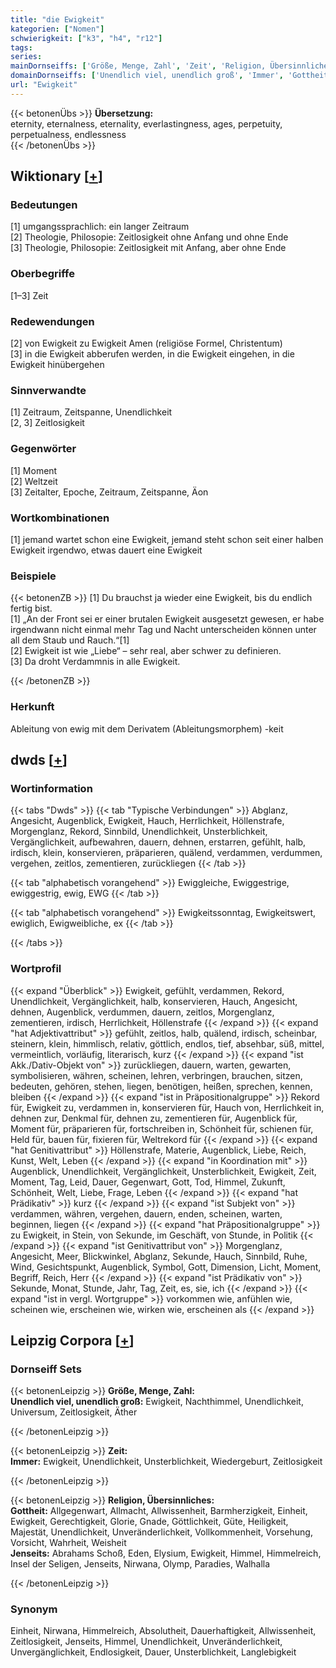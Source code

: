 ```yaml
---
title: "die Ewigkeit"
kategorien: ["Nomen"]
schwierigkeit: ["k3", "h4", "r12"]
tags:
series:
mainDornseiffs: ['Größe, Menge, Zahl', 'Zeit', 'Religion, Übersinnliches']
domainDornseiffs: ['Unendlich viel, unendlich groß', 'Immer', 'Gottheit', 'Jenseits']
url: "Ewigkeit"
---
```


{{< betonenÜbs >}}
**Übersetzung:**  
eternity, eternalness, eternality, everlastingness, ages, perpetuity, perpetualness, endlessness  
{{< /betonenÜbs >}}

## Wiktionary [[+](https://de.wiktionary.org/wiki/Ewigkeit)]

### Bedeutungen
[1] umgangssprachlich: ein langer Zeitraum  
[2] Theologie, Philosopie: Zeitlosigkeit ohne Anfang und ohne Ende  
[3] Theologie, Philosopie: Zeitlosigkeit mit Anfang, aber ohne Ende  

### Oberbegriffe
[1–3] Zeit  

### Redewendungen
[2] von Ewigkeit zu Ewigkeit Amen (religiöse Formel, Christentum)  
[3] in die Ewigkeit abberufen werden, in die Ewigkeit eingehen, in die Ewigkeit hinübergehen  

### Sinnverwandte
[1] Zeitraum, Zeitspanne, Unendlichkeit  
[2, 3] Zeitlosigkeit  

### Gegenwörter
[1] Moment  
[2] Weltzeit  
[3] Zeitalter, Epoche, Zeitraum, Zeitspanne, Äon  

### Wortkombinationen
[1] jemand wartet schon eine Ewigkeit, jemand steht schon seit einer halben Ewigkeit irgendwo, etwas dauert eine Ewigkeit  

### Beispiele
{{< betonenZB >}}
[1] Du brauchst ja wieder eine Ewigkeit, bis du endlich fertig bist.  
[1] „An der Front sei er einer brutalen Ewigkeit ausgesetzt gewesen, er habe irgendwann nicht einmal mehr Tag und Nacht unterscheiden können unter all dem Staub und Rauch.“[1]  
[2] Ewigkeit ist wie „Liebe“ – sehr real, aber schwer zu definieren.  
[3] Da droht Verdammnis in alle Ewigkeit.  

{{< /betonenZB >}}
### Herkunft
Ableitung von ewig mit dem Derivatem (Ableitungsmorphem) -keit  



## dwds [[+](https://www.dwds.de/wb/Ewigkeit)]

### Wortinformation
{{< tabs "Dwds" >}}
{{< tab "Typische Verbindungen" >}}
Abglanz, Angesicht, Augenblick, Ewigkeit, Hauch, Herrlichkeit, Höllenstrafe, Morgenglanz, Rekord, Sinnbild, Unendlichkeit, Unsterblichkeit, Vergänglichkeit, aufbewahren, dauern, dehnen, erstarren, gefühlt, halb, irdisch, klein, konservieren, präparieren, quälend, verdammen, verdummen, vergehen, zeitlos, zementieren, zurückliegen
{{< /tab >}}

{{< tab "alphabetisch vorangehend" >}}
Ewiggleiche, Ewiggestrige, ewiggestrig, ewig, EWG
{{< /tab >}}

{{< tab "alphabetisch vorangehend" >}}
Ewigkeitssonntag, Ewigkeitswert, ewiglich, Ewigweibliche, ex
{{< /tab >}}

{{< /tabs >}}

### Wortprofil
{{< expand "Überblick" >}} Ewigkeit, gefühlt, verdammen, Rekord, Unendlichkeit, Vergänglichkeit, halb, konservieren, Hauch, Angesicht, dehnen, Augenblick, verdummen, dauern, zeitlos, Morgenglanz, zementieren, irdisch, Herrlichkeit, Höllenstrafe {{< /expand >}}
{{< expand "hat Adjektivattribut" >}} gefühlt, zeitlos, halb, quälend, irdisch, scheinbar, steinern, klein, himmlisch, relativ, göttlich, endlos, tief, absehbar, süß, mittel, vermeintlich, vorläufig, literarisch, kurz {{< /expand >}}
{{< expand "ist Akk./Dativ-Objekt von" >}} zurückliegen, dauern, warten, gewarten, symbolisieren, währen, scheinen, lehren, verbringen, brauchen, sitzen, bedeuten, gehören, stehen, liegen, benötigen, heißen, sprechen, kennen, bleiben {{< /expand >}}
{{< expand "ist in Präpositionalgruppe" >}} Rekord für, Ewigkeit zu, verdammen in, konservieren für, Hauch von, Herrlichkeit in, dehnen zur, Denkmal für, dehnen zu, zementieren für, Augenblick für, Moment für, präparieren für, fortschreiben in, Schönheit für, schienen für, Held für, bauen für, fixieren für, Weltrekord für {{< /expand >}}
{{< expand "hat Genitivattribut" >}} Höllenstrafe, Materie, Augenblick, Liebe, Reich, Kunst, Welt, Leben {{< /expand >}}
{{< expand "in Koordination mit" >}} Augenblick, Unendlichkeit, Vergänglichkeit, Unsterblichkeit, Ewigkeit, Zeit, Moment, Tag, Leid, Dauer, Gegenwart, Gott, Tod, Himmel, Zukunft, Schönheit, Welt, Liebe, Frage, Leben {{< /expand >}}
{{< expand "hat Prädikativ" >}} kurz {{< /expand >}}
{{< expand "ist Subjekt von" >}} verdammen, währen, vergehen, dauern, enden, scheinen, warten, beginnen, liegen {{< /expand >}}
{{< expand "hat Präpositionalgruppe" >}} zu Ewigkeit, in Stein, von Sekunde, im Geschäft, von Stunde, in Politik {{< /expand >}}
{{< expand "ist Genitivattribut von" >}} Morgenglanz, Angesicht, Meer, Blickwinkel, Abglanz, Sekunde, Hauch, Sinnbild, Ruhe, Wind, Gesichtspunkt, Augenblick, Symbol, Gott, Dimension, Licht, Moment, Begriff, Reich, Herr {{< /expand >}}
{{< expand "ist Prädikativ von" >}} Sekunde, Monat, Stunde, Jahr, Tag, Zeit, es, sie, ich {{< /expand >}}
{{< expand "ist in vergl. Wortgruppe" >}} vorkommen wie, anfühlen wie, scheinen wie, erscheinen wie, wirken wie, erscheinen als {{< /expand >}}

## Leipzig Corpora [[+](https://corpora.uni-leipzig.de/en/res?word=Ewigkeit&corpusId=deu_newscrawl-public_2018)]

### Dornseiff Sets
{{< betonenLeipzig >}}
**Größe, Menge, Zahl:**  
**Unendlich viel, unendlich groß:** Ewigkeit, Nachthimmel, Unendlichkeit, Universum, Zeitlosigkeit, Äther  

{{< /betonenLeipzig >}}


{{< betonenLeipzig >}}
**Zeit:**  
**Immer:** Ewigkeit, Unendlichkeit, Unsterblichkeit, Wiedergeburt, Zeitlosigkeit  

{{< /betonenLeipzig >}}


{{< betonenLeipzig >}}
**Religion, Übersinnliches:**  
**Gottheit:** Allgegenwart, Allmacht, Allwissenheit, Barmherzigkeit, Einheit, Ewigkeit, Gerechtigkeit, Glorie, Gnade, Göttlichkeit, Güte, Heiligkeit, Majestät, Unendlichkeit, Unveränderlichkeit, Vollkommenheit, Vorsehung, Vorsicht, Wahrheit, Weisheit  
**Jenseits:** Abrahams Schoß, Eden, Elysium, Ewigkeit, Himmel, Himmelreich, Insel der Seligen, Jenseits, Nirwana, Olymp, Paradies, Walhalla  

{{< /betonenLeipzig >}}

### Synonym
Einheit, Nirwana, Himmelreich, Absolutheit, Dauerhaftigkeit, Allwissenheit, Zeitlosigkeit, Jenseits, Himmel, Unendlichkeit, Unveränderlichkeit, Unvergänglichkeit, Endlosigkeit, Dauer, Unsterblichkeit, Langlebigkeit

